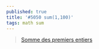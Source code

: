 ```yaml
---
published: true
title: '#5050 sum(1,100)'
tags: math sum
---
```

> [Somme des premiers entiers](https://fr.wikipedia.org/wiki/Somme_(arithm%C3%A9tique)#Somme_des_premiers_entiers)
